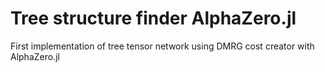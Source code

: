 # Tree structure finder AlphaZero.jl
First implementation of tree tensor network using DMRG cost creator with AlphaZero.jl
